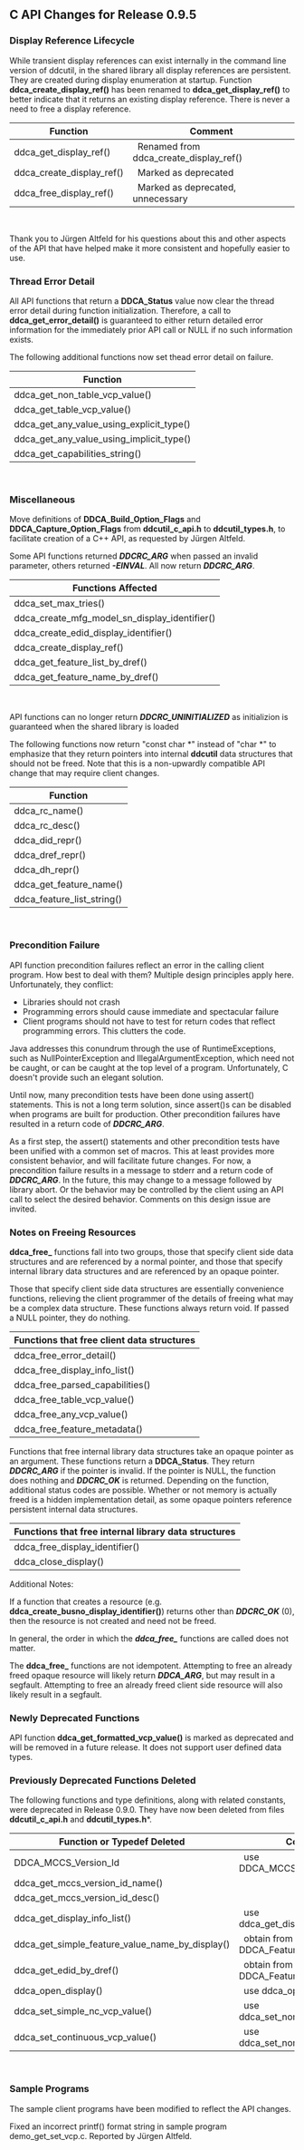 ## C API Changes for Release 0.9.5

### Display Reference Lifecycle

While transient display references can exist internally in the command line version of ddcutil,
in the shared library all display references are persistent.  They are created during
display enumeration at startup.  Function **ddca_create_display_ref()** has been renamed
to **ddca_get_display_ref()** to better indicate that it returns an existing display reference.
There is never a need to free a display reference.

| Function                  | Comment               |
|---------------------------|-----------------------|
| ddca_get_display_ref()    |&nbsp; Renamed from ddca_create_display_ref() |
| ddca_create_display_ref() |&nbsp; Marked as deprecated  |
| ddca_free_display_ref()   |&nbsp; Marked as deprecated, unnecessary | 

<br>

Thank you to J&uuml;rgen Altfeld for his questions about this and other aspects of the API
that have helped make it more consistent and hopefully easier to use.



### Thread Error Detail

All API functions that return a **DDCA_Status** value now clear the thread error detail during function initialization.  Therefore, a call to
**ddca_get_error_detail()** is guaranteed to either return detailed error information for the immediately prior API call or NULL if no such information exists.

The following additional functions now set thead error detail on failure.

| Function                                 |
|------------------------------------------|
| ddca_get_non_table_vcp_value()           | 
| ddca_get_table_vcp_value()               | 
| ddca_get_any_value_using_explicit_type() |
| ddca_get_any_value_using_implicit_type() |
| ddca_get_capabilities_string()           |

<br>

### Miscellaneous

Move definitions of **DDCA_Build_Option_Flags** and **DDCA_Capture_Option_Flags** from **ddcutil_c_api.h** to **ddcutil_types.h**, to facilitate creation of a C++ API, as requested by J&uuml;rgen Altfeld. 

Some API functions returned ***DDCRC_ARG*** when passed an invalid parameter, others returned ***-EINVAL***.
All now return ***DDCRC_ARG***.

| Functions Affected                    |   
|---------------------------------------|
| ddca_set_max_tries()                  |
| ddca_create_mfg_model_sn_display_identifier() |
| ddca_create_edid_display_identifier() |
| ddca_create_display_ref()             |
| ddca_get_feature_list_by_dref()       |
| ddca_get_feature_name_by_dref()       |

<br>

API functions can no longer return ***DDCRC_UNINITIALIZED*** as initializion is guaranteed when the shared library is loaded

The following functions now return "const char \*" instead of "char \*" to emphasize that they return pointers into internal 
**ddcutil** data structures that should not be freed.  Note that this is a non-upwardly compatible API change that may 
require client changes.

|Function    |
|----------------------------|
|ddca_rc_name()              |
|ddca_rc_desc()              |
|ddca_did_repr()             |
|ddca_dref_repr()            |
|ddca_dh_repr()              |
|ddca_get_feature_name()     |
|ddca_feature_list_string()  |

<br>

### Precondition Failure

API function precondition failures reflect an error in the calling client program.
How best to deal with them?  Multiple design principles apply here.  Unfortunately,
they conflict:   
- Libraries should not crash  
- Programming errors should cause immediate and spectacular failure  
- Client programs should not have to test for return codes that
  reflect programming errors. This clutters the code.

Java addresses this conundrum through the use of RuntimeExceptions, such as NullPointerException
and IllegalArgumentException, which need not be caught, or can be caught at the top level of a
program.  Unfortunately, C doesn't provide such an elegant solution. 

Until now, many precondition tests have been done using assert() statements.
This is not a long term solution, since assert()s can be disabled when programs are built for production. 
Other precondition failures have resulted in a return code of ***DDCRC_ARG***.

As a first step, the assert() statements and other precondition tests have been unified
with a common set of macros.  This at least provides more consistent behavior, and will facilitate future changes.
For now, a precondition
failure results in a message to stderr and a return code of ***DDCRC_ARG***.  In the future,
this may change to a message followed by library abort.  Or the behavior may be controlled by 
the client using an API call to select the desired behavior.  Comments on this design issue are invited.


### Notes on Freeing Resources

**ddca_free_** functions fall into two groups, those that specify client side data structures and are referenced by a normal pointer, and those that specify internal library data structures and are referenced by an opaque pointer. 

Those that specify client side data structures are essentially convenience functions, relieving the client programmer of the details of freeing what may be a complex data structure.  These functions always return void.  If passed a NULL pointer, they do nothing.  

|Functions that free client data structures | 
|-------------------------------------------|
| ddca_free_error_detail()        | 
| ddca_free_display_info_list()   | 
| ddca_free_parsed_capabilities() | 
| ddca_free_table_vcp_value()     | 
| ddca_free_any_vcp_value()       |  
| ddca_free_feature_metadata()    |

Functions that free internal library data structures take an opaque pointer as an argument.  These functions return a **DDCA_Status**.  They return 
***DDCRC_ARG*** if the pointer is invalid.  If the pointer is NULL, the function does nothing and ***DDCRC_OK*** is returned. Depending on the function, additional status codes are possible.  Whether or not memory is actually freed is a hidden implementation detail, as some opaque pointers reference persistent internal data structures.    

|Functions that free internal library data structures |
|------------------------------------------------------|
|ddca_free_display_identifier() | 
|ddca_close_display()           |


Additional Notes: 

If a function that creates a resource (e.g. **ddca_create_busno_display_identifier()**) returns other than ***DDCRC_OK*** (0), then the resource is not created and need not be freed.

In general, the order in which the ***ddca_free_*** functions are called does not matter.  

<!--
The one exception is that a **DDCA_Display_Ref** should not be freed if it is associated with an open **DDCA_Display_Handle**.   A call to **ddca_free_display_ref()** when the display reference is referenced by an open display handle returns ***DDCRC_LOCKED***. 
-->

The **ddca_free_** functions are not idempotent.  Attempting to free an already freed opaque resource will likely return ***DDCA_ARG***, but may result in a segfault.  Attempting to free an already freed client side resource will also likely result in a segfault.

### Newly Deprecated Functions

API function **ddca_get_formatted_vcp_value()** is marked as deprecated and will be removed in a future release.  It does not support user defined data types.


### Previously Deprecated Functions Deleted

The following functions and type definitions, along with related constants, were deprecated in Release 0.9.0.
They have now been deleted from files **ddcutil_c_api.h** and **ddcutil_types.h***.  

|Function or Typedef Deleted | Comment |
|----------------------------|------------------|
|DDCA_MCCS_Version_Id            |&nbsp; use DDCA_MCCS_Version_Spec |
|ddca_get_mccs_version_id_name() | |
|ddca_get_mccs_version_id_desc() |  |
|ddca_get_display_info_list()    |&nbsp; use ddca_get_display_info_list2() |
|ddca_get_simple_feature_value_name_by_display() |&nbsp; obtain from DDCA_Feature_Metadata|
|ddca_get_edid_by_dref()         |&nbsp; obtain from DDCA_Feature_Metadata|
|ddca_open_display()             |&nbsp; use ddca_open_display2()           |
|ddca_set_simple_nc_vcp_value()  |&nbsp; use ddca_set_non_table_vcp_value() |
|ddca_set_continuous_vcp_value() |&nbsp; use ddca_set_non_table_vcp_value() |

<br>

### Sample Programs

The sample client programs have been modified to reflect the API changes.

Fixed an incorrect printf() format string in sample program demo_get_set_vcp.c.  Reported by J&uuml;rgen Altfeld.
